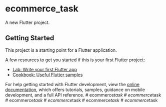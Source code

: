 # ecommerce_task

A new Flutter project.

## Getting Started

This project is a starting point for a Flutter application.

A few resources to get you started if this is your first Flutter project:

- [Lab: Write your first Flutter app](https://docs.flutter.dev/get-started/codelab)
- [Cookbook: Useful Flutter samples](https://docs.flutter.dev/cookbook)

For help getting started with Flutter development, view the
[online documentation](https://docs.flutter.dev/), which offers tutorials,
samples, guidance on mobile development, and a full API reference.
#   e c o m m e r c e _ t a s k  
 #   e c o m m e r c e _ t a s k  
 #   e c o m m e r c e _ t a s k  
 #   e c o m m e r c e _ t a s k  
 #   e c o m m e r c e _ t a s k  
 #   e c o m m e r c e _ t a s k  
 